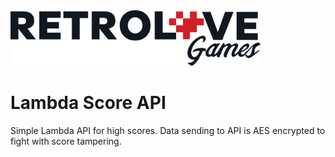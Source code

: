 <img src="logo-retrolove-black.svg" width="400">

# Lambda Score API

Simple Lambda API for high scores. Data sending to API is AES encrypted to fight with score tampering.
